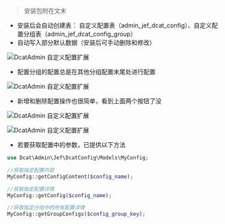 > 安装包附在文末

- 安装后会自动创建表：
    自定义配置表（admin_jef_dcat_config）、自定义配置分组表（admin_jef_dcat_config_group）
- 自动写入部分默认数据（安装后可手动删除和修改）


![DcatAdmin 自定义配置扩展](https://cdn.learnku.com/uploads/images/202212/03/65326/dCKT2UywfO.png!large)

- 配置分组的配置总是在其他分组配置末尾处进行配置

![DcatAdmin 自定义配置扩展](https://cdn.learnku.com/uploads/images/202212/03/65326/s2azgOfHTh.png!large)

- 新增和删除配置操作也很简单，看到上面两个按钮了没

![DcatAdmin 自定义配置扩展](https://cdn.learnku.com/uploads/images/202212/03/65326/zUg8VP7G7H.png!large)

![DcatAdmin 自定义配置扩展](https://cdn.learnku.com/uploads/images/202212/03/65326/Th410h2c7y.png!large)

- 若要获取配置中的参数，已提供以下方法

```php
use Dcat\Admin\Jef\DcatConfig\Models\MyConfig;

//获取指定配置内容
MyConfig::getConfigContent($config_name);

//获取指定配置详情
MyConfig::getConfig($config_name);

//获取指定分组中的所有配置详情
MyConfig::getGroupConfigs($config_group_key);
```
